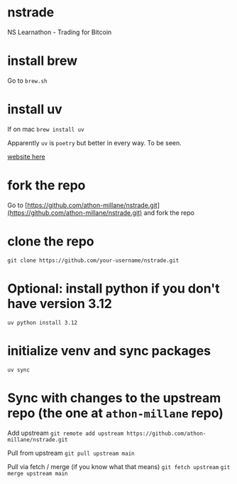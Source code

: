# nstrade
NS Learnathon - Trading for Bitcoin

# install brew
Go to `brew.sh`

# install uv
If on mac
`brew install uv`

Apparently `uv` is `poetry` but better in every way. To be seen.

[website here](https://docs.astral.sh/uv/getting-started/installation/)

# fork the repo
Go to [https://github.com/athon-millane/nstrade.git](https://github.com/athon-millane/nstrade.git) and fork the repo

# clone the repo
`git clone https://github.com/your-username/nstrade.git`

# Optional: install python if you don't have version 3.12
`uv python install 3.12`

# initialize venv and sync packages
`uv sync`

# Sync with changes to the upstream repo (the one at `athon-millane` repo)
Add upstream
`git remote add upstream https://github.com/athon-millane/nstrade.git`

Pull from upstream
`git pull upstream main`

Pull via fetch / merge (if you know what that means)
`git fetch upstream`
`git merge upstream main`